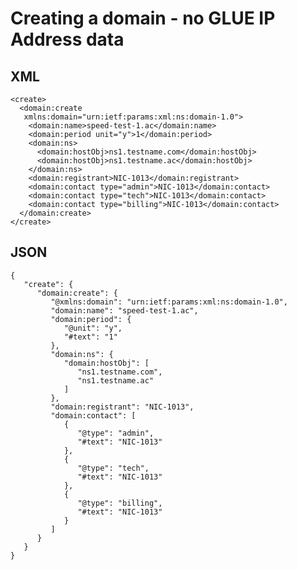 
# Creating a domain - no GLUE IP Address data

## XML

    <create>
      <domain:create
       xmlns:domain="urn:ietf:params:xml:ns:domain-1.0">
        <domain:name>speed-test-1.ac</domain:name>
        <domain:period unit="y">1</domain:period>
        <domain:ns>
          <domain:hostObj>ns1.testname.com</domain:hostObj>
          <domain:hostObj>ns1.testname.ac</domain:hostObj>
        </domain:ns>
        <domain:registrant>NIC-1013</domain:registrant>
        <domain:contact type="admin">NIC-1013</domain:contact>
        <domain:contact type="tech">NIC-1013</domain:contact>
        <domain:contact type="billing">NIC-1013</domain:contact>
      </domain:create>
    </create>

## JSON
	{
	   "create": {
		  "domain:create": {
			 "@xmlns:domain": "urn:ietf:params:xml:ns:domain-1.0",
			 "domain:name": "speed-test-1.ac",
			 "domain:period": {
				"@unit": "y",
				"#text": "1"
			 },
			 "domain:ns": {
				"domain:hostObj": [
				   "ns1.testname.com",
				   "ns1.testname.ac"
				]
			 },
			 "domain:registrant": "NIC-1013",
			 "domain:contact": [
				{
				   "@type": "admin",
				   "#text": "NIC-1013"
				},
				{
				   "@type": "tech",
				   "#text": "NIC-1013"
				},
				{
				   "@type": "billing",
				   "#text": "NIC-1013"
				}
			 ]
		  }
	   }
	}
